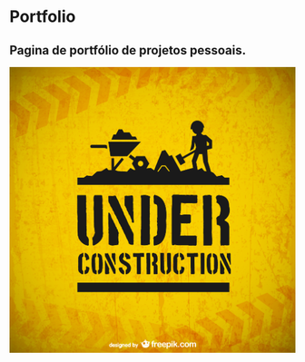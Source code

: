 # Portfolio
## Pagina de portfólio de projetos pessoais.

![Em Breve](https://github.com/GusNunesDev/Portfolio/blob/master/imagens/construction.jpg)
